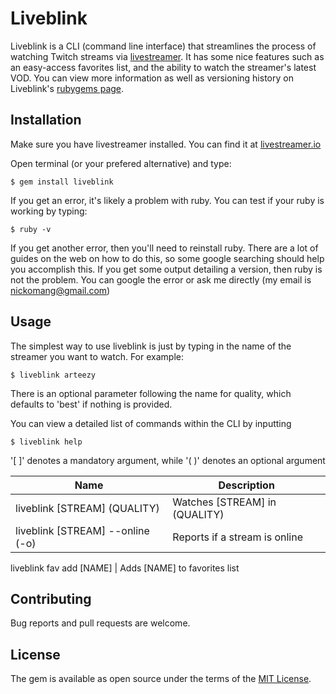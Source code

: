 # Liveblink

Liveblink is a CLI (command line interface) that streamlines the process of watching Twitch streams via [livestreamer](http://livestreamer.io). It has some nice features such as an easy-access favorites list, and the ability to watch the streamer's latest VOD. You can view more information as well as versioning history on Liveblink's [rubygems page](https://rubygems.org/gems/liveblink).

## Installation

Make sure you have livestreamer installed. You can find it at [livestreamer.io](http://livestreamer.io)

Open terminal (or your prefered alternative) and type:

    $ gem install liveblink


If you get an error, it's likely a problem with ruby. You can test if your ruby is working by typing:
	
	$ ruby -v

If you get another error, then you'll need to reinstall ruby. There are a lot of guides on the web on how to do this, so some google searching should help you accomplish this. If you get some output detailing a version, then ruby is not the problem. You can google the error or ask me directly (my email is nickomang@gmail.com)

## Usage

The simplest way to use liveblink is just by typing in the name of the streamer you want to watch. For example:

	$ liveblink arteezy

There is an optional parameter following the name for quality, which defaults to 'best' if nothing is provided.

You can view a detailed list of commands within the CLI by inputting

	$ liveblink help


'[ ]' denotes a mandatory argument, while '( )' denotes an optional argument

Name | Description
-----|-------------
liveblink [STREAM] \(QUALITY) | Watches [STREAM] in (QUALITY)
liveblink [STREAM] --online (-o) | Reports if a stream is online

liveblink fav add [NAME] | Adds [NAME] to favorites list

## Contributing

Bug reports and pull requests are welcome.

## License

The gem is available as open source under the terms of the [MIT License](http://opensource.org/licenses/MIT).

